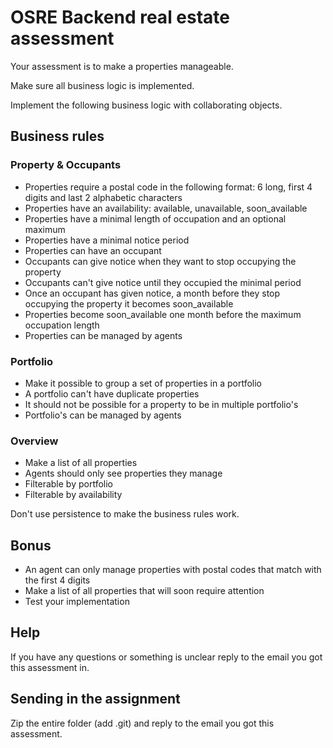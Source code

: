# OSRE Backend real estate assessment

Your assessment is to make a properties manageable.

Make sure all business logic is implemented.

Implement the following business logic with collaborating objects. 

## Business rules

### Property & Occupants
 - Properties require a postal code in the following format: 6 long, first 4 digits and last 2 alphabetic characters
 - Properties have an availability: available, unavailable, soon_available
 - Properties have a minimal length of occupation and an optional maximum
 - Properties have a minimal notice period
 - Properties can have an occupant
 - Occupants can give notice when they want to stop occupying the property
 - Occupants can't give notice until they occupied the minimal period
 - Once an occupant has given notice, a month before they stop occupying the property it becomes soon_available
 - Properties become soon_available one month before the maximum occupation length
 - Properties can be managed by agents
 
### Portfolio
 - Make it possible to group a set of properties in a portfolio
 - A portfolio can't have duplicate properties
 - It should not be possible for a property to be in multiple portfolio's
 - Portfolio's can be managed by agents

### Overview
 - Make a list of all properties
 - Agents should only see properties they manage
 - Filterable by portfolio
 - Filterable by availability
 
Don't use persistence to make the business rules work.
 
## Bonus
 
 - An agent can only manage properties with postal codes that match with the first 4 digits
 - Make a list of all properties that will soon require attention
 - Test your implementation

## Help

If you have any questions or something is unclear reply to the email you got this assessment in.

## Sending in the assignment

Zip the entire folder (add .git) and reply to the email you got this assessment.
